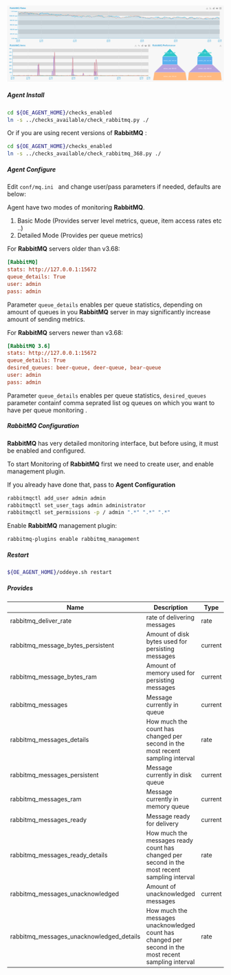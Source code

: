 ![RabbitMQ](../images/rabbitmq.png)

##### **Agent Install**

```bash
cd ${OE_AGENT_HOME}/checks_enabled
ln -s ../checks_available/check_rabbitmq.py ./
```

Or if you are using recent versions of **RabbitMQ** : 

```bash
cd ${OE_AGENT_HOME}/checks_enabled
ln -s ../checks_available/check_rabbitmq_368.py ./
```


##### **Agent Configure**

Edit `conf/mq.ini ` and change user/pass parameters if needed, defaults are below:  

Agent have two modes of monitoring **RabbitMQ**. 

1. Basic Mode (Provides server level metrics, queue, item access rates etc ..)
2. Detailed Mode (Provides per queue metrics) 

For **RabbitMQ** servers older than v3.68:

```ini
[RabbitMQ]
stats: http://127.0.0.1:15672
queue_details: True
user: admin
pass: admin
```

Parameter `queue_details` enables per queue statistics, depending on amount of queues in you **RabbitMQ** server in may significantly increase amount of sending metrics. 


For **RabbitMQ** servers newer than v3.68:

```ini
[RabbitMQ 3.6]
stats: http://127.0.0.1:15672
queue_details: True
desired_queues: beer-queue, deer-queue, bear-queue
user: admin
pass: admin

```

Parameter `queue_details` enables per queue statistics, 
`desired_queues` parameter containf comma seprated list og queues on which you want to have per queue monitoring . 


##### **RabbitMQ Configuration**

**RabbitMQ** has very detailed monitoring interface, but before using, it must be enabled and configured.  
 
To start Monitoring of **RabbitMQ** first we need to create user, and enable management plugin. 

If you already have done that, pass to **Agent Configuration**  

```bash
rabbitmqctl add_user admin admin
rabbitmqctl set_user_tags admin administrator
rabbitmqctl set_permissions -p / admin ".*" ".*" ".*"
```


Enable **RabbitMQ** management plugin:

```bash
rabbitmq-plugins enable rabbitmq_management
```    
    
##### **Restart**

```bash
${OE_AGENT_HOME}/oddeye.sh restart
```

##### **Provides**

| Name  | Description | Type | Unit|
| ------------- | ------------- |------------- |------------- |
|rabbitmq_deliver_rate|rate of delivering messages |rate|OPS|
|rabbitmq_message_bytes_persistent|Amount of disk bytes used for persisting messages |current |Bytes|
|rabbitmq_message_bytes_ram|Amount of memory used for persisting messages |current |Bytes|
|rabbitmq_messages|Message currently in queue |current |None|
|rabbitmq_messages_details|How much the count has changed per second in the most recent sampling interval|rate|OPS|
|rabbitmq_messages_persistent|Message currently in disk queue |current |None|
|rabbitmq_messages_ram|Message currently in memory queue |current |None|
|rabbitmq_messages_ready|Message ready for delivery |current |None|
|rabbitmq_messages_ready_details|How much the messages ready count has changed per second in the most recent sampling interval|rate|OPS|
|rabbitmq_messages_unacknowledged|Amount of unacknowledged messages |current |None|
|rabbitmq_messages_unacknowledged_details|How much the messages unacknowledged count has changed per second in the most recent sampling interval|rate|OPS|

